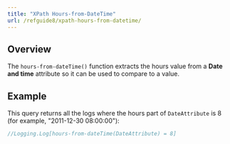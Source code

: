 ```yaml
---
title: "XPath Hours-from-DateTime"
url: /refguide8/xpath-hours-from-datetime/
---
```


## Overview

The `hours-from-dateTime()` function extracts the hours value from a **Date and time** attribute so it can be used to compare to a value.

## Example

This query returns all the logs where the hours part of `DateAttribute` is 8 (for example, "2011-12-30 08:00:00"):

```java
//Logging.Log[hours-from-dateTime(DateAttribute) = 8]
```
